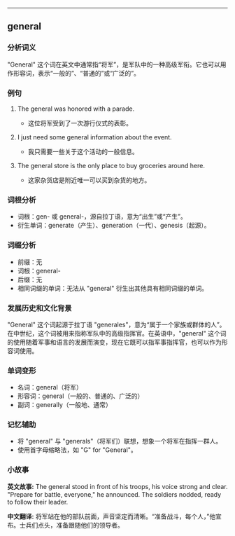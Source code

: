 
---------------
## general
### 分析词义
"General" 这个词在英文中通常指“将军”，是军队中的一种高级军衔。它也可以用作形容词，表示“一般的”、“普通的”或“广泛的”。

### 例句
1. The general was honored with a parade.
   - 这位将军受到了一次游行仪式的表彰。
   
2. I just need some general information about the event.
   - 我只需要一些关于这个活动的一般信息。
   
3. The general store is the only place to buy groceries around here.
   - 这家杂货店是附近唯一可以买到杂货的地方。

### 词根分析
- 词根：gen- 或 general-，源自拉丁语，意为“出生”或“产生”。
- 衍生单词：generate（产生）、generation（一代）、genesis（起源）。

### 词缀分析
- 前缀：无
- 词根：general-
- 后缀：无
- 相同词缀的单词：无法从 "general" 衍生出其他具有相同词缀的单词。

### 发展历史和文化背景
"General" 这个词起源于拉丁语 "generales"，意为“属于一个家族或群体的人”。在中世纪，这个词被用来指称军队中的高级指挥官。在英语中，"general" 这个词的使用随着军事和语言的发展而演变，现在它既可以指军事指挥官，也可以作为形容词使用。

### 单词变形
- 名词：general（将军）
- 形容词：general（一般的、普通的、广泛的）
- 副词：generally（一般地、通常）

### 记忆辅助
- 将 "general" 与 "generals"（将军们）联想，想象一个将军在指挥一群人。
- 使用首字母缩略法，如 "G" for "General"。

### 小故事
**英文故事:**
The general stood in front of his troops, his voice strong and clear. "Prepare for battle, everyone," he announced. The soldiers nodded, ready to follow their leader.

**中文翻译:**
将军站在他的部队前面，声音坚定而清晰。“准备战斗，每个人，”他宣布。士兵们点头，准备跟随他们的领导者。

